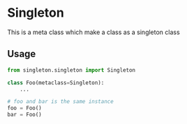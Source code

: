 # Singleton

This is a meta class which make a class as a singleton class

## Usage
```python
from singleton.singleton import Singleton

class Foo(metaclass=Singleton):
    ...

# foo and bar is the same instance
foo = Foo()
bar = Foo()
```